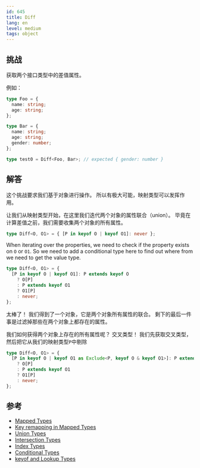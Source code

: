 ```yaml
---
id: 645
title: Diff
lang: en
level: medium
tags: object
---
```


## 挑战

获取两个接口类型中的差值属性。

例如：

```typescript
type Foo = {
  name: string;
  age: string;
};

type Bar = {
  name: string;
  age: string;
  gender: number;
};

type test0 = Diff<Foo, Bar>; // expected { gender: number }
```

## 解答

这个挑战要求我们基于对象进行操作。
所以有极大可能，映射类型可以发挥作用。


让我们从映射类型开始，在这里我们迭代两个对象的属性联合（union）。
毕竟在计算差值之前，我们需要收集两个对象的所有属性。

```typescript
type Diff<O, O1> = { [P in keyof O | keyof O1]: never };
```

When iterating over the properties, we need to check if the property exists on `O` or `O1`.
So we need to add a conditional type here to find out where from we need to get the value type.

```typescript
type Diff<O, O1> = {
  [P in keyof O | keyof O1]: P extends keyof O
    ? O[P]
    : P extends keyof O1
    ? O1[P]
    : never;
};
```

太棒了！
我们得到了一个对象，它是两个对象所有属性的联合。
剩下的最后一件事是过滤掉那些在两个对象上都存在的属性。

我们如何获得两个对象上存在的所有属性呢？
交叉类型！
我们先获取交叉类型，然后把它从我们的映射类型`P`中剔除

```typescript
type Diff<O, O1> = {
  [P in keyof O | keyof O1 as Exclude<P, keyof O & keyof O1>]: P extends keyof O
    ? O[P]
    : P extends keyof O1
    ? O1[P]
    : never;
};
```

## 参考

- [Mapped Types](https://www.typescriptlang.org/docs/handbook/2/mapped-types.html)
- [Key remapping in Mapped Types](https://www.typescriptlang.org/docs/handbook/release-notes/typescript-4-1.html#key-remapping-in-mapped-types)
- [Union Types](https://www.typescriptlang.org/docs/handbook/2/everyday-types.html#union-types)
- [Intersection Types](https://www.typescriptlang.org/docs/handbook/2/objects.html#intersection-types)
- [Index Types](https://www.typescriptlang.org/docs/handbook/2/indexed-access-types.html)
- [Conditional Types](https://www.typescriptlang.org/docs/handbook/2/conditional-types.html)
- [keyof and Lookup Types](https://www.typescriptlang.org/docs/handbook/release-notes/typescript-2-1.html#keyof-and-lookup-types)
